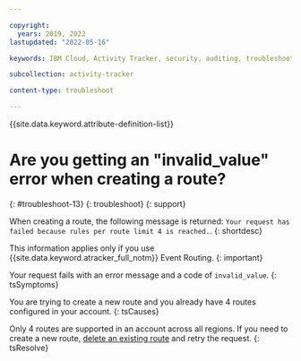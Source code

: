 ```yaml
---

copyright:
  years: 2019, 2022
lastupdated: "2022-05-16"

keywords: IBM Cloud, Activity Tracker, security, auditing, troubleshooting

subcollection: activity-tracker

content-type: troubleshoot

---
```


{{site.data.keyword.attribute-definition-list}}

# Are you getting an "invalid_value" error when creating a route?
{: #troubleshoot-13}
{: troubleshoot}
{: support}

When creating a route, the following message is returned: `Your request has failed because rules per route limit 4 is reached.`.
{: shortdesc}


This information applies only if you use {{site.data.keyword.atracker_full_notm}} Event Routing.
{: important}


Your request fails with an error message and a code of `invalid_value`.
{: tsSymptoms}

You are trying to create a new route and you already have 4 routes configured in your account.
{: tsCauses}

Only 4 routes are supported in an account across all regions.  If you need to create a new route, [delete an existing route](/docs/activity-tracker?topic=activity-tracker-route_v2&interface=api#route-delete-api) and retry the request.
{: tsResolve}


